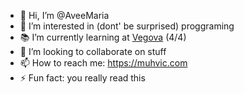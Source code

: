 - 👋 Hi, I’m @AveeMaria
- 👀 I’m interested in (dont' be surprised) proggraming
- 📚 I’m currently learning at [Vegova](https://www.vegova.si) (4/4)
- 💞️ I’m looking to collaborate on stuff
- 📫 How to reach me: https://muhvic.com
- ⚡ Fun fact: you really read this
